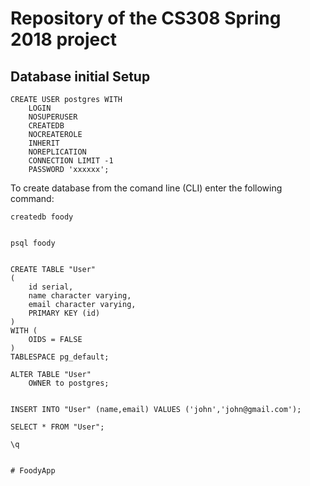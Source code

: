 # Repository of the CS308 Spring 2018 project



## Database initial Setup

```
CREATE USER postgres WITH
	LOGIN
	NOSUPERUSER
	CREATEDB
	NOCREATEROLE
	INHERIT
	NOREPLICATION
	CONNECTION LIMIT -1
	PASSWORD 'xxxxxx';
```

To create database from the comand line (CLI) enter the following command:

```
createdb foody


psql foody


CREATE TABLE "User"
(
    id serial,
    name character varying,
    email character varying,
    PRIMARY KEY (id)
)
WITH (
    OIDS = FALSE
)
TABLESPACE pg_default;

ALTER TABLE "User"
    OWNER to postgres;


INSERT INTO "User" (name,email) VALUES ('john','john@gmail.com');

SELECT * FROM "User";

\q


# FoodyApp
